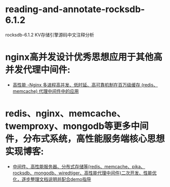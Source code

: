   # reading-and-annotate-rocksdb-6.1.2
rocksdb-6.1.2 KV存储引擎源码中文注释分析

nginx高并发设计优秀思想应用于其他高并发代理中间件:   
===================================   
  * [高性能 -Nginx 多进程高并发、低时延、高可靠机制在百万级缓存 (redis、memcache) 代理中间件中的应用](https://xie.infoq.cn/article/2ee961483c66a146709e7e861)  

redis、nginx、memcache、twemproxy、mongodb等更多中间件，分布式系统，高性能服务端核心思想实现博客:   
===================================   
  * [中间件、高性能服务器、分布式存储等(redis、memcache、pika、rocksdb、mongodb、wiredtiger、高性能代理中间件)二次开发、性能优化，逐步整理文档说明并配合demo指导](https://github.com/y123456yz/middleware_development_learning)    
 
